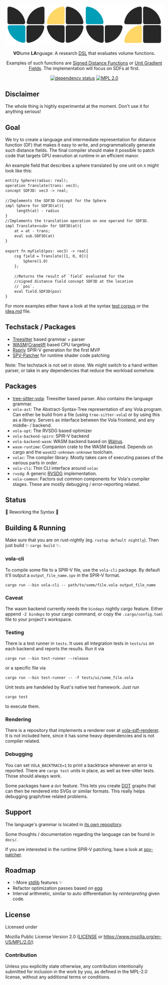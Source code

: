 <div align="center">

<img src="resources/vola_logo.svg" alt="Vola">

**VO**lume **LA**nguage: A research [DSL](https://en.wikipedia.org/wiki/Domain-specific_language) that evaluates volume functions.

Examples of such functions are [Signed Distance Functions](https://en.wikipedia.org/wiki/Signed_distance_function) or [Unit Gradient Fields](https://www.blakecourter.com/2023/05/18/field-notation.html).
The implementation will focus on SDFs at first.

[![dependency status](https://deps.rs/repo/gitlab/tendsinmende/vola/status.svg)](https://deps.rs/repo/gitlab/tendsinmende/vola)
[![MPL 2.0](https://img.shields.io/badge/License-MPL_2.0-blue)](LICENSE)

</div>

## Disclaimer

The whole thing is highly experimental at the moment. Don't use it for anything serious!

## Goal

We try to create a language and intermediate representation for distance function (DF) that makes it easy to write, and programmatically generate such distance fields. The final compiler should make
it possible to patch code that targets GPU execution at runtime in an efficient manor.

An example field that describes a sphere translated by one unit on `X` might look like this:

```
entity Sphere(radius: real);
operation Translate(trans: vec3);
concept SDF3D: vec3 -> real;

//Implements the SDF3D Concept for the Sphere
impl Sphere for SDF3D(at){
     length(at) - radius
}
//Implements the translation operation on one operand for SDF3D.
impl Translate<sub> for SDF3D(at){
    at = at - trans;
    eval sub.SDF3D(at)
}

export fn myField(pos: vec3) -> real{
    csg field = Translate([1, 0, 0]){
        Sphere(1.0)
    };

    //Returns the result of `field` evaluated for the
    //signed distance field concept SDF3D at the location
    // `pos`.
    eval field.SDF3D(pos)
}
```

For more examples either have a look at the syntax [test corpus](https://gitlab.com/tendsinmende/tree-sitter-vola/-/tree/main/corpus) or the [idea.md](https://gitlab.com/tendsinmende/vola/-/blob/main/docs/ideas.md?ref_type=heads#syntax-examples) file.


## Techstack / Packages

- [Treesitter](https://github.com/tree-sitter/tree-sitter) based grammar + parser
- [WASM](https://github.com/rustwasm/walrus)/[Cranelift](https://cranelift.dev/) based CPU targeting
- [Rspriv](https://github.com/gfx-rs/rspirv) SPIR-V generation for the first MVP
- [SPV-Patcher](https://gitlab.com/tendsinmende/spv-patcher) for runtime shader code patching

Note: The techstack is not set in stone. We might switch to a hand written parser, or take in any dependencies that reduce the workload somehow.

## Packages

- [tree-sitter-vola](https://gitlab.com/tendsinmende/tree-sitter-vola): Treesitter based parser. Also contains the language grammar.
- `vola-ast`: The Abstract-Syntax-Tree representation of any Vola program. Can either be build from a file (using `tree-sitter-vola`) or
by using this as a library. Servers as interface between the Vola frontend, and any middle- / backend.
- `vola-opt`: The RVSDG based optimizer
- `vola-backend-spirv`: SPIR-V backend
- `vola-backend-wasm`: WASM backend based on [Walrus](https://github.com/rustwasm/walrus).
- `wasm-runtime`: Companion crate to the WASM backend. Depends on cargo and the `wasm32-unknown-unknown` toolchain.
- `volac`: The compiler library. Mostly takes care of executing passes of the various parts _in order_.
- `vola-cli`: Thin CLI interface around `volac`
- `rvsdg`: A generic [RVSDG](https://dl.acm.org/doi/abs/10.1145/3391902) implementation.
- `vola-common`: Factors out common components for Vola's compiler stages. These are mostly debugging / error-reporting related.

## Status

📖 Reworking the Syntax 📖

## Building & Running

Make sure that you are on rust-nightly (eg. `rustup default nightly`). Then just build ✨ `cargo build` ✨.

### vola-cli

To compile some file to a SPIR-V file, use the `vola-cli` package. By default it'll output a `output_file_name.spv` in the SPIR-V format.
``` shell
cargo run --bin vola-cli -- path/to/some/file.vola output_file_name
```

### Caveat

The wasm backend currently needs the `bindeps` nightly cargo feature. Either append `-Z bindeps` to your cargo command, or copy the `.cargo/config.toml` file to your project's workspace.

### Testing

There is a test runner in `tests`. It uses all integration tests in `tests/ui` on each backend and reports the results. Run it via
``` shell
cargo run --bin test-runner --release
```
or a specific file via
``` shell
cargo run --bin test-runner -- -f tests/ui/some_file.vola
```

Unit tests are handeled by Rust's native test framework. Just run
```shell
cargo test
```
to execute them.

### Rendering

There is a repository that implements a renderer over at [vola-sdf-renderer](https://gitlab.com/tendsinmende/vola-sdf-renderer). It is not included here, since it has some heavy dependencies and is not compiler related.

### Debugging
You can set `VOLA_BACKTRACE=1` to print a backtrace whenever an error is reported. There are `cargo test` units in place, as well as tree-sitter tests. Those should always
work.

Some packages have a `dot` feature. This lets you create [DOT](https://en.wikipedia.org/wiki/DOT_%28graph_description_language%29) graphs that can then be rendered into SVGs or similar formats. This really helps debugging graph/tree related problems.

## Support

The language's grammar is located in [its own repository](https://gitlab.com/tendsinmende/tree-sitter-vola/-/blob/main/grammar.js).

Some thoughts / documentation regarding the language can be found in `docs/`.

If you are interested in the runtime SPIR-V patching, have a look at [spv-patcher](https://gitlab.com/tendsinmende/spv-patcher).


## Roadmap

- ✨More [stdlib](https://gitlab.com/tendsinmende/vola-sdf-stdlib) features ✨
- Refactor optimization passes based on [egg](https://github.com/egraphs-good/egg)
- Interval arithmetic, similar to auto differentiation by _reinterpreting_ given code.

## License

Licensed under

Mozilla Public License Version 2.0 ([LICENSE](LICENSE) or <https://www.mozilla.org/en-US/MPL/2.0/>)


### Contribution

Unless you explicitly state otherwise, any contribution intentionally submitted for inclusion in the work by you, as defined in the MPL-2.0 license, without any additional terms or conditions.
